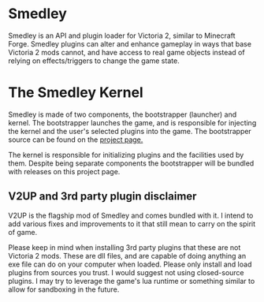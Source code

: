 # Smedley

Smedley is an API and plugin loader for Victoria 2, similar to Minecraft Forge. Smedley plugins can alter and enhance gameplay in ways that base Victoria 2 mods cannot, and have access to real game objects instead of relying on effects/triggers to change the game state.

# The Smedley Kernel

Smedley is made of two components, the bootstrapper (launcher) and kernel. The bootstrapper launches the game, and is responsible for injecting the kernel and the user's selected plugins into the game. The bootstrapper source can be found on the [project page.](https://github.com/shenso/smedley_bootstrapper)

The kernel is responsible for initializing plugins and the facilities used by them. Despite being separate components the bootstrapper will be bundled with releases on this project page.

## V2UP and 3rd party plugin disclaimer

V2UP is the flagship mod of Smedley and comes bundled with it. I intend to add various fixes and improvements to it that still mean to carry on the spirit of game.

Please keep in mind when installing 3rd party plugins that these are not Victoria 2 mods. These are dll files, and are capable of doing anything an exe file can do on your computer when loaded. Please only install and load plugins from sources you trust. I would suggest not using closed-source plugins. I may try to leverage the game's lua runtime or something similar to allow for sandboxing in the future.
